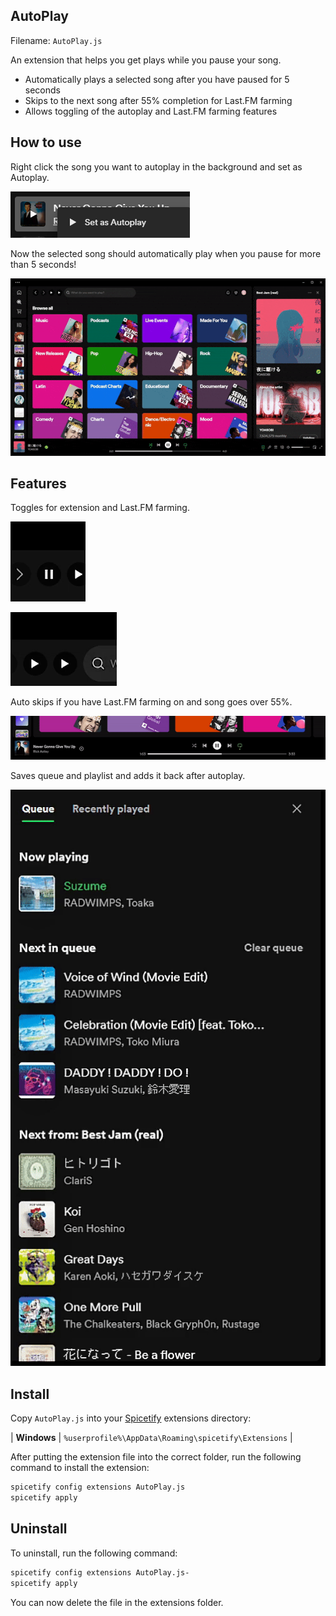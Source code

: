 ## AutoPlay

Filename: `AutoPlay.js`

An extension that helps you get plays while you pause your song.

- Automatically plays a selected song after you have paused for 5 seconds
- Skips to the next song after 55% completion for Last.FM farming
- Allows toggling of the autoplay and Last.FM farming features

## How to use

Right click the song you want to autoplay in the background and set as Autoplay.

![RCPreview](Extensions/rightClickPrev.png)

Now the selected song should automatically play when you pause for more than 5 seconds!

![Preview](Extensions/preview.gif)


## Features

Toggles for extension and Last.FM farming.

![AutoPlayToggle](Extensions/AutoPlayToggle.gif)

![LastFMFarmToggle](Extensions/LastFMFarmToggle.gif)


Auto skips if you have Last.FM farming on and song goes over 55%.

![AutoSkipPreview](Extensions/AutoSkipPreview.gif)


Saves queue and playlist and adds it back after autoplay.

![QueueExample](Extensions/QueueExample.gif)



## Install

Copy `AutoPlay.js` into your [Spicetify](https://github.com/khanhas/spicetify-cli) extensions directory:

| **Windows** | `%userprofile%\AppData\Roaming\spicetify\Extensions` |

After putting the extension file into the correct folder, run the following command to install the extension:

```sh
spicetify config extensions AutoPlay.js
spicetify apply
```

## Uninstall

To uninstall, run the following command:

```sh
spicetify config extensions AutoPlay.js-
spicetify apply
```

You can now delete the file in the extensions folder.
